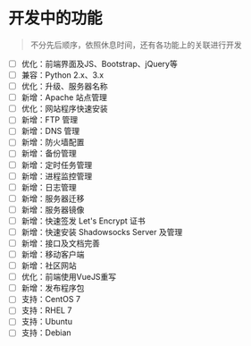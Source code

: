 # 开发中的功能

> 不分先后顺序，依照休息时间，还有各功能上的关联进行开发

- [ ] 优化：前端界面及JS、Bootstrap、jQuery等
- [ ] 兼容：Python 2.x、3.x
- [ ] 优化：升级、服务器名称
- [ ] 新增：Apache 站点管理
- [ ] 优化：网站程序快速安装
- [ ] 新增：FTP 管理
- [ ] 新增：DNS 管理
- [ ] 新增：防火墙配置
- [ ] 新增：备份管理
- [ ] 新增：定时任务管理
- [ ] 新增：进程监控管理
- [ ] 新增：日志管理
- [ ] 新增：服务器迁移
- [ ] 新增：服务器镜像
- [ ] 新增：快速签发 Let's Encrypt 证书
- [ ] 新增：快速安装 Shadowsocks Server 及管理
- [ ] 新增：接口及文档完善
- [ ] 新增：移动客户端
- [ ] 新增：社区网站
- [ ] 优化：前端使用VueJS重写
- [ ] 新增：发布程序包
- [ ] 支持：CentOS 7
- [ ] 支持：RHEL 7
- [ ] 支持：Ubuntu
- [ ] 支持：Debian
